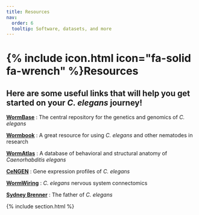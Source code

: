 ```yaml
---
title: Resources
nav:
  order: 6
  tooltip: Software, datasets, and more
---
```


# {% include icon.html icon="fa-solid fa-wrench" %}Resources

## Here are some useful links that will help you get started on your *C. elegans* journey!


**[WormBase](https://wormbase.org//#012-34-5)** : The central repository for the genetics and genomics of *C. elegans*

**[Wormbook](http://www.wormbook.org/)** : A great resource for using *C. elegans* and other nematodes in research

**[WormAtlas](https://www.wormatlas.org/)** : A database of behavioral and structural anatomy of *Caenorhabditis elegans*

**[CeNGEN](https://www.cengen.org/)** : Gene expression profiles of *C. elegans*

**[WormWiring](https://www.wormwiring.org/)** : *C. elegans* nervous system connectomics

**[Sydney Brenner](https://www.bbc.co.uk/sounds/play/w3cstxnk)** : The father of *C. elegans*

{% include section.html %}
